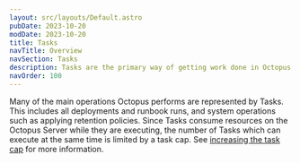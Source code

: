 ```yaml
---
layout: src/layouts/Default.astro
pubDate: 2023-10-20
modDate: 2023-10-20
title: Tasks
navTitle: Overview
navSection: Tasks
description: Tasks are the primary way of getting work done in Octopus.
navOrder: 100
---
```


Many of the main operations Octopus performs are represented by Tasks. This includes all deployments and runbook runs, and system operations such as applying retention policies. Since Tasks consume resources on the Octopus Server while they are executing, the number of Tasks which can execute at the same time is limited by a task cap. See [increasing the task cap](/docs/support/increase-the-octopus-server-task-cap) for more information.